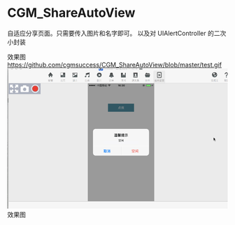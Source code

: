 # CGM_ShareAutoView
自适应分享页面。只需要传入图片和名字即可。 以及对 UIAlertController 的二次小封装

效果图
https://github.com/cgmsuccess/CGM_ShareAutoView/blob/master/test.gif
<img src = "https://github.com/cgmsuccess/CGM_ShareAutoView/blob/master/test.gif">效果图</img>

